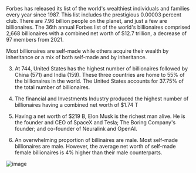 Forbes has released its list of the world's wealthiest individuals and families every year since 1987. This list includes the prestigious 0.00003 percent club. There are 7.96 billion people on the planet, and just a few are billionaires. The 36th annual Forbes list of the world's billionaires comprised 2,668 billionaires with a combined net worth of $12.7 trillion, a decrease of 97 members from 2021. 

Most billionaires are self-made while others acquire their wealth by inheritance or a mix of both self-made and by inheritance.

3. At 744, United States has the highest number of billionaires followed by China (571) and India (159).﻿﻿ These three countries are home to 55% of the billionaires in the world. The ﻿﻿United States accounts for 37.75% of the total number of billionaires.﻿﻿ ﻿

4. The financial and Investments Industry produced the highest number of billionaires having a combined net worth of $1.74 T

5.  Having a net worth of $219 B, Elon Musk is the richest man alive. He is the founder and CEO of SpaceX and Tesla; The Boring Company's founder; and co-founder of Neuralink and OpenAI. 

6.  An overwhelming proportion of billinaires are male. Most self-made billionaires are male. However, the average net worth of self-made female billionaires is 4% higher than their male counterparts.

![image](https://user-images.githubusercontent.com/78285629/206242114-0185f1c3-11b7-4de2-a1cb-7f1d945e7782.png)

